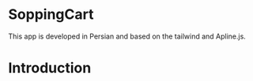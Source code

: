 # SoppingCart
This app is developed in Persian and based on the tailwind and Apline.js.

# Introduction
